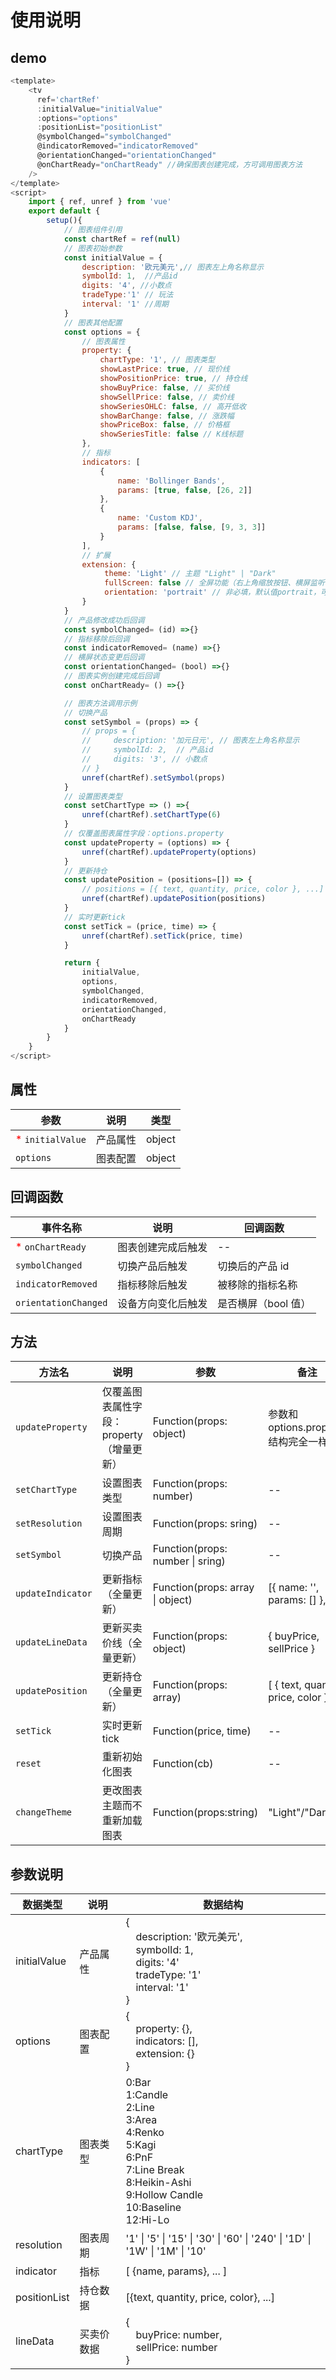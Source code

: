 # 使用说明

## demo

```javascript
<template>
    <tv
      ref='chartRef'
      :initialValue="initialValue"
      :options="options"
      :positionList="positionList"
      @symbolChanged="symbolChanged"
      @indicatorRemoved="indicatorRemoved"
      @orientationChanged="orientationChanged"
      @onChartReady="onChartReady" //确保图表创建完成，方可调用图表方法
    />
</template>
<script>
    import { ref, unref } from 'vue'
    export default {
        setup(){
            // 图表组件引用
            const chartRef = ref(null)
            // 图表初始参数
            const initialValue = {
                description: '欧元美元',// 图表左上角名称显示
                symbolId: 1,  //产品id
                digits: '4', //小数点
                tradeType:'1' // 玩法
                interval: '1' //周期
            }
            // 图表其他配置
            const options = {
                // 图表属性
                property: {
                    chartType: '1', // 图表类型
                    showLastPrice: true, // 现价线
                    showPositionPrice: true, // 持仓线
                    showBuyPrice: false, // 买价线
                    showSellPrice: false, // 卖价线
                    showSeriesOHLC: false, // 高开低收
                    showBarChange: false, // 涨跌幅
                    showPriceBox: false, // 价格框
                    showSeriesTitle: false // K线标题
                },
                // 指标
                indicators: [
                    {
                        name: 'Bollinger Bands',
                        params: [true, false, [26, 2]]
                    },
                    {
                        name: 'Custom KDJ',
                        params: [false, false, [9, 3, 3]]
                    }
                ],
                // 扩展
                extension: {
                     theme: 'Light' // 主题 "Light" | "Dark"
                     fullScreen: false // 全屏功能（右上角缩放按钮、横屏监听等）
                     orientation: 'portrait' // 非必填，默认值portrait，可选值: 'portrait' ｜ 'landscape' (竖屏｜横屏)
                }
            }
            // 产品修改成功后回调
            const symbolChanged= (id) =>{}
            // 指标移除后回调
            const indicatorRemoved= (name) =>{}
            // 横屏状态变更后回调
            const orientationChanged= (bool) =>{}
            // 图表实例创建完成后回调
            const onChartReady= () =>{}

            // 图表方法调用示例
            // 切换产品
            const setSymbol = (props) => {
                // props = {
                //     description: '加元日元', // 图表左上角名称显示
                //     symbolId: 2,  // 产品id
                //     digits: '3', // 小数点
                // }
                unref(chartRef).setSymbol(props)
            }
            // 设置图表类型
            const setChartType => () =>{
                unref(chartRef).setChartType(6)
            }
            // 仅覆盖图表属性字段：options.property
            const updateProperty = (options) => {
                unref(chartRef).updateProperty(options)
            }
            // 更新持仓
            const updatePosition = (positions=[]) => {
                // positions = [{ text, quantity, price, color }, ...]
                unref(chartRef).updatePosition(positions)
            }
            // 实时更新tick
            const setTick = (price, time) => {
                unref(chartRef).setTick(price, time)
            }

            return {
                initialValue,
                options,
                symbolChanged,
                indicatorRemoved,
                orientationChanged,
                onChartReady
            }
        }
    }
</script>
```

## 属性

| 参数                                        | 说明     | 类型   |
| ------------------------------------------- | -------- | ------ |
| <font color='red'> \* </font>`initialValue` | 产品属性 | object |
| `options`                                   | 图表配置 | object |

## 回调函数

| 事件名称                                    | 说明               | 回调函数            |
| ------------------------------------------- | ------------------ | ------------------- |
| <font color='red'> \* </font>`onChartReady` | 图表创建完成后触发 | --                  |
| `symbolChanged`                             | 切换产品后触发     | 切换后的产品 id     |
| `indicatorRemoved`                          | 指标移除后触发     | 被移除的指标名称    |
| `orientationChanged`                        | 设备方向变化后触发 | 是否横屏（bool 值） |

## 方法

| 方法名            | 说明                                     | 参数                             | 备注                                     |
| ----------------- | ---------------------------------------- | -------------------------------- | ---------------------------------------- |
| `updateProperty`  | 仅覆盖图表属性字段：property（增量更新） | Function(props: object)          | 参数和 options.property 结构完全一样     |
| `setChartType`    | 设置图表类型                             | Function(props: number)          | --                                       |
| `setResolution`   | 设置图表周期                             | Function(props: sring)           | --                                       |
| `setSymbol`       | 切换产品                                 | Function(props: number \| sring) | --                                       |
| `updateIndicator` | 更新指标（全量更新）                     | Function(props: array \| object) | [{ name: '', params: [] }, ...]          |
| `updateLineData`  | 更新买卖价线（全量更新）                 | Function(props: object)          | { buyPrice, sellPrice }                  |
| `updatePosition`  | 更新持仓 （全量更新）                    | Function(props: array)           | [ { text, quantity, price, color }, ...] |
| `setTick`         | 实时更新 tick                            | Function(price, time)            | --                                       |
| `reset`           | 重新初始化图表                           | Function(cb)                     | --                                       |
| `changeTheme`     | 更改图表主题而不重新加载图表             | Function(props:string)           | "Light"/"Dark"                           |

## 参数说明

| 数据类型     | 说明       | 数据结构                                                                                                                                                      |
| ------------ | ---------- | ------------------------------------------------------------------------------------------------------------------------------------------------------------- |
| initialValue | 产品属性   | {<br> &emsp;description: '欧元美元',<br>&emsp;symbolId: 1,<br>&emsp;digits: '4'<br>&emsp;tradeType: '1'<br>&emsp;interval: '1'<br>}                           |
| options      | 图表配置   | {<br>&emsp;property: {}, <br>&emsp;indicators: [],<br>&emsp;extension: {}<br>}                                                                                |
| chartType    | 图表类型   | 0:Bar <br>1:Candle <br>2:Line <br>3:Area <br>4:Renko <br>5:Kagi <br>6:PnF <br>7:Line Break <br>8:Heikin-Ashi <br>9:Hollow Candle <br>10:Baseline <br>12:Hi-Lo |
| resolution   | 图表周期   | '1' \| '5' \| '15' \| '30' \| '60' \| '240' \| '1D' \| '1W' \| '1M' \| '10'                                                                                   |
| indicator    | 指标       | [ {name, params}, ... ]                                                                                                                                       |
| positionList | 持仓数据   | [{text, quantity, price, color}, ...]                                                                                                                         |
| lineData     | 买卖价数据 | { <br> &emsp;buyPrice: number, <br> &emsp;sellPrice: number<br>}                                                                                              |
